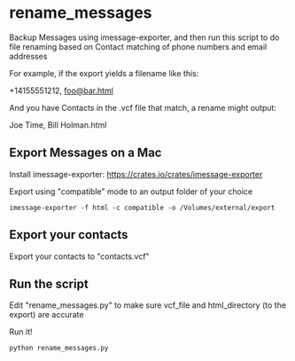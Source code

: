 # rename_messages
Backup Messages using imessage-exporter, and then run this script to do file renaming based on Contact matching of phone numbers and email addresses

For example, if the export yields a filename like this:

+14155551212, foo@bar.html

And you have Contacts in the .vcf file that match, a rename might output:

Joe Time, Bill Holman.html

## Export Messages on a Mac

Install imessage-exporter: https://crates.io/crates/imessage-exporter

Export using "compatible" mode to an output folder of your choice
```
imessage-exporter -f html -c compatible -o /Volumes/external/export
```

## Export your contacts

Export your contacts to "contacts.vcf"

## Run the script

Edit "rename_messages.py" to make sure vcf_file and html_directory (to the export) are accurate

Run it!
```
python rename_messages.py
```
